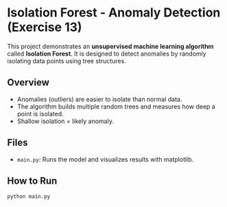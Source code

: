 # Isolation Forest - Anomaly Detection (Exercise 13)

This project demonstrates an **unsupervised machine learning algorithm** called **Isolation Forest**. It is designed to detect anomalies by randomly isolating data points using tree structures.

## Overview
- Anomalies (outliers) are easier to isolate than normal data.
- The algorithm builds multiple random trees and measures how deep a point is isolated.
- Shallow isolation = likely anomaly.

## Files
- `main.py`: Runs the model and visualizes results with matplotlib.

## How to Run
```bash
python main.py
